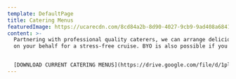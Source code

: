 ```yaml
---
template: DefaultPage
title: Catering Menus
featuredImage: https://ucarecdn.com/8cd84a2b-8d90-4027-9cb9-9ad408a68413/
content: >-
  Partnering with professional quality caterers, we can arrange delicious food
  on your behalf for a stress-free cruise. BYO is also possible if you prefer.


  [DOWNLOAD CURRENT CATERING MENUS](https://drive.google.com/file/d/1plVh2gsxp_lovWrTAbgonOYWkueLwy1f/view?usp=sharing)
---
```


